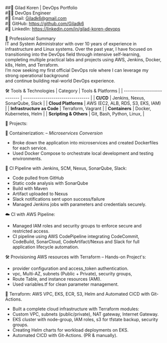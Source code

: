 ##💼 Gilad Koren | DevOps Portfolio  
#👨‍💻 DevOps Engineer  
#📧 Email: Giladk6@gmail.com  
#🔗 GitHub: https://github.com/Giladk6  
#🔗 LinkedIn: https://linkedin.com/in/gilad-koren-devops  
  
  
🧾 Professional Summary  
IT and System Administrator with over 10 years of experience in infrastructure and Linux systems. 
Over the past year, I have focused on transitioning into the DevOps field through intensive self-learning,  
completing multiple practical labs and projects using AWS, Jenkins, Docker, k8s, Helm, and Terraform.  
I’m now seeking my first official DevOps role where I can leverage my strong operational background  
and continue building real-world DevOps experience.  
  
  
🛠 Tools & Technologies
| Category                   | Tools & Platforms                 |
| -------------------------- | --------------------------------- |
| **CI/CD**                  | Jenkins, Nexus, SonarQube, Slack  |
| **Cloud Platforms**        | AWS (EC2, ALB, RDS, S3, EKS, IAM) |
| **Infrastructure as Code** | Terraform, Vagrant                |
| **Containers**             | Docker, Kubernetes, Helm          |
| **Scripting & Others**     | Git, Bash, Python, Linux,         |
  
  
🚀 Projects:  
   
🐳 Containerization: – *Microservices Conversion*  
-   Broke down the application into microservices and created Dockerfiles for each service.  
-   Used Docker Compose to orchestrate local development and testing environments.  
  
🔁 CI Pipeline with Jenkins, SCM, Nexus, SonarQube, Slack:  
- Code pulled from GitHub  
- Static code analysis with SonarQube  
- Build with Maven  
- Artifact uploaded to Nexus  
- Slack notifications sent upon success/failure  
- Managed Jenkins jobs with parameters and credentials securely.  
  
☁️ CI with AWS Pipeline:  
- Managed IAM roles and security groups to enforce secure and restricted access.  
- CI pipeline using AWS CodePipeline integrating CodeCommit, CodeBuild, SonarCloud, 
  CodeArtifact/Nexus and Slack for full application lifecycle automation.  
  
🛠 Provisioning AWS resources with Terraform – Hands-on Project's:  
- provider configuration and access_token authentication.  
- vpc, Multi-AZ, subnets (Public + Private), security groups,   
- Route Table, and instance resources (AMI).      
- Used variables.tf for clean parameter management.  
  
🧱 Terraform: AWS VPC, EKS, ECR, S3, Helm and Automated CICD with Git-Actions.  
- Built a complete cloud infrastructure with Terraform modules:  
- Custom VPC, subnets (public/private), NAT gateway, Internet Gateway.  
- EKS cluster with node-group, IAM roles, s3 for tfstate backup, security groups.  
- Creating Helm charts for workload deployments on EKS.  
- Automated CICD with Git-Actions. (PR & manually).  
  
